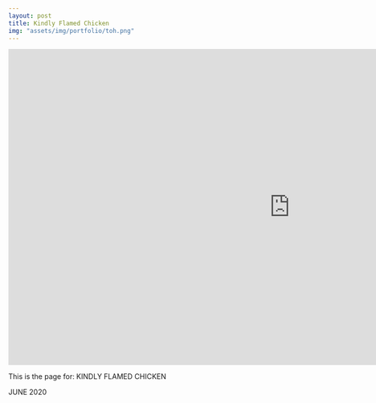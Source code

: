 ```yaml
---
layout: post
title: Kindly Flamed Chicken
img: "assets/img/portfolio/toh.png"
---
```


<center><iframe width="1120" height="630" src="https://www.youtube.com/embed/jlgVMQ6d6nw" title="YouTube video player" frameborder="0" allow="accelerometer; autoplay; clipboard-write; encrypted-media; gyroscope; picture-in-picture" allowfullscreen></iframe></center>

This is the page for: KINDLY FLAMED CHICKEN

JUNE 2020
